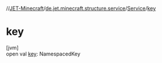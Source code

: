 //[JET-Minecraft](../../../index.md)/[de.jet.minecraft.structure.service](../index.md)/[Service](index.md)/[key](key.md)

# key

[jvm]\
open val [key](key.md): NamespacedKey
